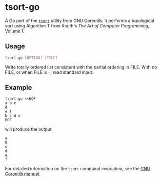 # tsort-go

A Go port of the [`tsort`](https://github.com/coreutils/coreutils/blob/cb2abbac7f9e40e0f0d6183bf9b11e80b0cad8ef/src/tsort.c) utility from GNU Coreutils.
It performs a topological sort using Algorithm T from Knuth's *The Art of Computer Programming*, Volume 1.

## Usage

```bash
tsort-go [OPTION] [FILE]
```

Write totally ordered list consistent with the partial ordering in FILE. With no FILE, or when FILE is `-`, read standard input.

## Example

```
tsort-go <<EOF
a b c
d
e f
b c d e
EOF
```

will produce the output

```
a
b
c
d
e
f
```

For detailed information on the `tsort` command invocation, see the [GNU Coreutils manual](https://www.gnu.org/software/coreutils/manual/html_node/tsort-invocation.html).
